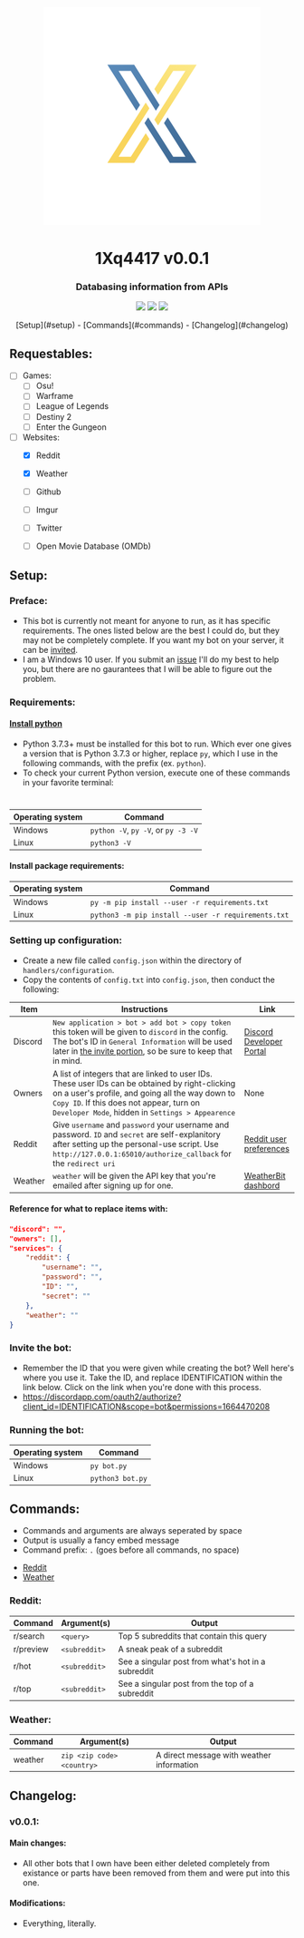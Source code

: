 <p align="center">
    <img src="repository/images/icon.png"/>
</p>
<h1 align="center">1Xq4417 v0.0.1</h1>
<h3 align="center">Databasing information from APIs</h3>
<p align="center">
    <img src="https://img.shields.io/apm/l/vim-mode.svg"/>
    <img src="https://img.shields.io/badge/python-3.7.4-green.svg">
    <img src="https://img.shields.io/badge/discord-Xithrius%231318-green.svg">
</p>

<p align="center">
	[Setup](#setup) -
    [Commands](#commands) -
    [Changelog](#changelog)
</p>


## Requestables:
- [ ] Games:
  - [ ] Osu!
  - [ ] Warframe
  - [ ] League of Legends
  - [ ] Destiny 2
  - [ ] Enter the Gungeon
- [ ] Websites:
  - [x] Reddit
  - [x] Weather
  - [ ] Github
  - [ ] Imgur
  - [ ] Twitter
  - [ ] Open Movie Database (OMDb)


## Setup:
### Preface: 
* This bot is currently not meant for anyone to run, as it has specific requirements. The ones listed below are the best I could do, but they may not be completely complete. If you want my bot on your server, it can be [invited](https://discordapp.com/oauth2/authorize?client_id=591885341812850699&scope=bot&permissions=1664470208).
* I am a Windows 10 user. If you submit an [issue](https://github.com/Demonically/1Xq4417/issues) I'll do my best to help you, but there are no gaurantees that I will be able to figure out the problem. 

### Requirements:
#### [Install python](https://www.python.org/downloads/)
* Python 3.7.3+ must be installed for this bot to run. Which ever one gives a version that is Python 3.7.3 or higher, replace `py`, which I use in the following commands, with the prefix (ex. `python`). 
* To check your current Python version, execute one of these commands in your favorite terminal:
# 
|  Operating system  |  Command  |
| ------------- | ------------- |
|  Windows  |  `python -V`, `py -V`, or `py -3 -V`  |
|  Linux  |  `python3 -V`  |

#### Install package requirements:
|  Operating system  |  Command  |
| ------------- | ------------- |
|  Windows  |  `py -m pip install --user -r requirements.txt`  |
|  Linux  | `python3 -m pip install --user -r requirements.txt`  |


### Setting up configuration:
* Create a new file called `config.json` within the directory of `handlers/configuration`.
* Copy the contents of `config.txt` into `config.json`, then conduct the following:

|  Item  |  Instructions  |  Link  |
| ------------- | ------------- | ------------- |
| Discord  |  `New application > bot > add bot > copy token` this token will be given to `discord` in the config. The bot's ID in `General Information` will be used later in [the invite portion](#invite-the-bot), so be sure to keep that in mind. |  [Discord Developer Portal](https://discordapp.com/developers/applications/)  |
| Owners  |  A list of integers that are linked to user IDs. These user IDs can be obtained by right-clicking on a user's profile, and going all the way down to `Copy ID`. If this does not appear, turn on `Developer Mode`, hidden in `Settings > Appearence`  |  None  |
|  Reddit  |  Give `username` and `password` your username and password. `ID` and `secret` are self-explanitory after setting up the personal-use script. Use `http://127.0.0.1:65010/authorize_callback` for the `redirect uri`  |  [Reddit user preferences](https://old.reddit.com/prefs/apps/)  |
|  Weather  | `weather` will be given the API key that you're emailed after signing up for one.  |  [WeatherBit dashbord](https://www.weatherbit.io/account/dashboard)  |

#### Reference for what to replace items with:
```json
"discord": "",
"owners": [],
"services": {
    "reddit": {
        "username": "",
        "password": "",
        "ID": "",
        "secret": ""
    },
    "weather": ""
}
```

### Invite the bot:
* Remember the ID that you were given while creating the bot? Well here's where you use it. Take the ID, and replace IDENTIFICATION within the link below. Click on the link when you're done with this process.
* https://discordapp.com/oauth2/authorize?client_id=IDENTIFICATION&scope=bot&permissions=1664470208

### Running the bot:
|  Operating system  |  Command  |
| ------------- | ------------- |
|  Windows  |  `py bot.py`  |
|  Linux  |  `python3 bot.py`  |


## Commands:
* Commands and arguments are always seperated by space
* Output is usually a fancy embed message
* Command prefix: `.` (goes before all commands, no space)
- [Reddit](#reddit)
- [Weather](#weather)

### Reddit:
|  Command  |  Argument(s)  |  Output  |
| ------------- | ------------- | ------------- |
|  r/search  |  `<query>`  |  Top 5 subreddits that contain this query  |
|  r/preview  |  `<subreddit>`  |  A sneak peak of a subreddit  |
|  r/hot  |  `<subreddit>`  |  See a singular post from what's hot in a subreddit  |
|  r/top  |  `<subreddit>`  |  See a singular post from the top of a subreddit  |

### Weather:
|  Command  |  Argument(s)  |  Output  |
| ------------- | ------------- | ------------- |
|  weather  |  `zip <zip code> <country>`  |  A direct message with weather information  |


## Changelog:

### v0.0.1:
#### Main changes:
* All other bots that I own have been either deleted completely from existance or parts have been removed from them and were put into this one.
#### Modifications:
* Everything, literally.
